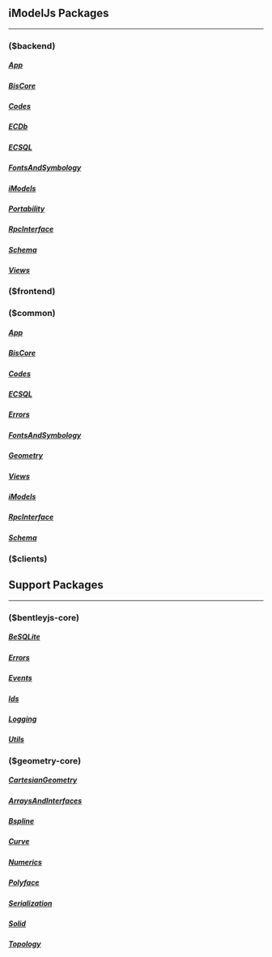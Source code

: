 ## iModelJs Packages
---

### ($backend)
##### [App]($backend:App)
##### [BisCore]($backend:BisCore)
##### [Codes]($backend:Codes)
##### [ECDb]($backend:ECDb)
##### [ECSQL]($backend:ECSQL)
##### [FontsAndSymbology]($backend:FontsAndSymbology)
##### [iModels]($backend:iModels)
##### [Portability]($backend:Portability)
##### [RpcInterface]($backend:RpcInterface)
##### [Schema]($backend:Schema)
##### [Views]($backend:Views)

### ($frontend)

### ($common)
##### [App]($common:App)
##### [BisCore]($common:BisCore)
##### [Codes]($common:Codes)
##### [ECSQL]($common:ECSQL)
##### [Errors]($common:Errors)
##### [FontsAndSymbology]($common:FontsAndSymbology)
##### [Geometry]($common:Geometry)
##### [Views]($common:Views)
##### [iModels]($common:IModels)
##### [RpcInterface]($common:RpcInterface)
##### [Schema]($common:Schema)


### ($clients)

## Support Packages
---
### ($bentleyjs-core)
##### [BeSQLite]($bentleyjs-core:BeSQLite)
##### [Errors]($bentleyjs-core:Errors)
##### [Events]($bentleyjs-core:Events)
##### [Ids]($bentleyjs-core:Ids)
##### [Logging]($bentleyjs-core:Logging)
##### [Utils]($bentleyjs-core:Utils)

### ($geometry-core)
##### [CartesianGeometry]($geometry-core:CartesianGeometry)
##### [ArraysAndInterfaces]($geometry-core:ArraysAndInterfaces)
##### [Bspline]($geometry-core:Bspline)
##### [Curve]($geometry-core:Curve)
##### [Numerics]($geometry-core:Numerics)
##### [Polyface]($geometry-core:Polyface)
##### [Serialization]($geometry-core:Serialization)
##### [Solid]($geometry-core:Solid)
##### [Topology]($geometry-core:Topology)

